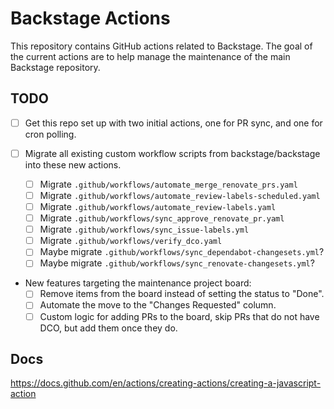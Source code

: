 # Backstage Actions

This repository contains GitHub actions related to Backstage. The goal of the
current actions are to help manage the maintenance of the main Backstage
repository.

## TODO

- [ ] Get this repo set up with two initial actions, one for PR sync, and one
      for cron polling.
- [ ] Migrate all existing custom workflow scripts from backstage/backstage into
      these new actions.

  - [ ] Migrate `.github/workflows/automate_merge_renovate_prs.yaml`
  - [ ] Migrate `.github/workflows/automate_review-labels-scheduled.yaml`
  - [ ] Migrate `.github/workflows/automate_review-labels.yaml`
  - [ ] Migrate `.github/workflows/sync_approve_renovate_pr.yaml`
  - [ ] Migrate `.github/workflows/sync_issue-labels.yml`
  - [ ] Migrate `.github/workflows/verify_dco.yaml`
  - [ ] Maybe migrate `.github/workflows/sync_dependabot-changesets.yml`?
  - [ ] Maybe migrate `.github/workflows/sync_renovate-changesets.yml`?

- New features targeting the maintenance project board:
  - [ ] Remove items from the board instead of setting the status to "Done".
  - [ ] Automate the move to the "Changes Requested" column.
  - [ ] Custom logic for adding PRs to the board, skip PRs that do not have DCO,
        but add them once they do.

## Docs

https://docs.github.com/en/actions/creating-actions/creating-a-javascript-action
